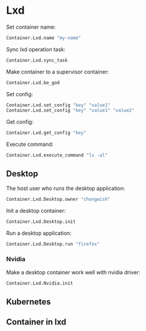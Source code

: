 # Lxd

Set container name:

```bash
Container.Lxd.name "my-name"
```

Sync lxd operation task:

```bash
Container.Lxd.sync_task
```

Make container to a supervisor container:

```bash
Container.Lxd.be_god
```

Set config:

```bash
Container.Lxd.set_config "key" "value1"
Container.Lxd.set_config "key" "value1" "value2"
```

Get config:

```bash
Container.Lxd.get_config "key"
```

Execute command:

```bash
Container.Lxd.execute_command "ls -al"
```

## Desktop

The host user who runs the desktop application:

```bash
Container.Lxd.Desktop.owner "chongwish"
```

Init a desktop container:

```bash
Container.Lxd.Desktop.init
```

Run a desktop application:

```bash
Container.Lxd.Desktop.run "firefox"
```

### Nvidia

Make a desktop container work well with nvidia driver:

```bash
Container.Lxd.Nvidia.init
```

## Kubernetes

## Container in lxd